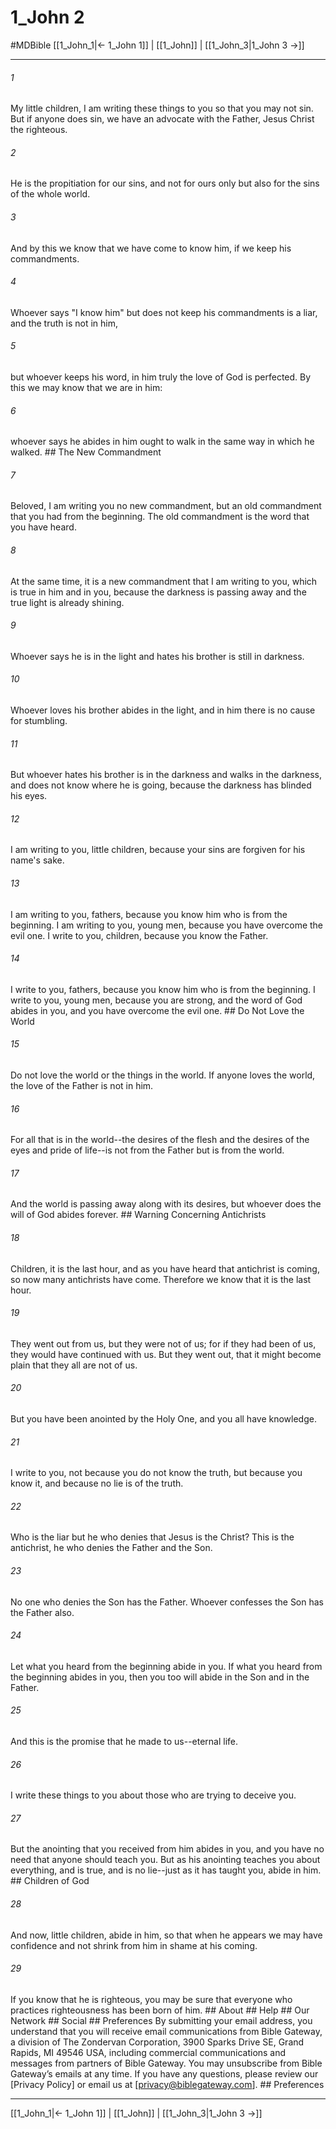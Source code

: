 # 1_John 2
#MDBible
[[1_John_1|← 1_John 1]] | [[1_John]] | [[1_John_3|1_John 3 →]]

***






###### 1 


My little children, I am writing these things to you so that you may not sin. But if anyone does sin, we have an advocate with the Father, Jesus Christ the righteous. 





###### 2 


He is the propitiation for our sins, and not for ours only but also for the sins of the whole world. 





###### 3 


And by this we know that we have come to know him, if we keep his commandments. 





###### 4 


Whoever says "I know him" but does not keep his commandments is a liar, and the truth is not in him, 





###### 5 


but whoever keeps his word, in him truly the love of God is perfected. By this we may know that we are in him: 





###### 6 


whoever says he abides in him ought to walk in the same way in which he walked. ## The New Commandment 





###### 7 


Beloved, I am writing you no new commandment, but an old commandment that you had from the beginning. The old commandment is the word that you have heard. 





###### 8 


At the same time, it is a new commandment that I am writing to you, which is true in him and in you, because the darkness is passing away and the true light is already shining. 





###### 9 


Whoever says he is in the light and hates his brother is still in darkness. 





###### 10 


Whoever loves his brother abides in the light, and in him there is no cause for stumbling. 





###### 11 


But whoever hates his brother is in the darkness and walks in the darkness, and does not know where he is going, because the darkness has blinded his eyes. 





###### 12 


I am writing to you, little children, because your sins are forgiven for his name's sake. 





###### 13 


I am writing to you, fathers, because you know him who is from the beginning. I am writing to you, young men, because you have overcome the evil one. I write to you, children, because you know the Father. 





###### 14 


I write to you, fathers, because you know him who is from the beginning. I write to you, young men, because you are strong, and the word of God abides in you, and you have overcome the evil one. ## Do Not Love the World 





###### 15 


Do not love the world or the things in the world. If anyone loves the world, the love of the Father is not in him. 





###### 16 


For all that is in the world--the desires of the flesh and the desires of the eyes and pride of life--is not from the Father but is from the world. 





###### 17 


And the world is passing away along with its desires, but whoever does the will of God abides forever. ## Warning Concerning Antichrists 





###### 18 


Children, it is the last hour, and as you have heard that antichrist is coming, so now many antichrists have come. Therefore we know that it is the last hour. 





###### 19 


They went out from us, but they were not of us; for if they had been of us, they would have continued with us. But they went out, that it might become plain that they all are not of us. 





###### 20 


But you have been anointed by the Holy One, and you all have knowledge. 





###### 21 


I write to you, not because you do not know the truth, but because you know it, and because no lie is of the truth. 





###### 22 


Who is the liar but he who denies that Jesus is the Christ? This is the antichrist, he who denies the Father and the Son. 





###### 23 


No one who denies the Son has the Father. Whoever confesses the Son has the Father also. 





###### 24 


Let what you heard from the beginning abide in you. If what you heard from the beginning abides in you, then you too will abide in the Son and in the Father. 





###### 25 


And this is the promise that he made to us--eternal life. 





###### 26 


I write these things to you about those who are trying to deceive you. 





###### 27 


But the anointing that you received from him abides in you, and you have no need that anyone should teach you. But as his anointing teaches you about everything, and is true, and is no lie--just as it has taught you, abide in him. ## Children of God 





###### 28 


And now, little children, abide in him, so that when he appears we may have confidence and not shrink from him in shame at his coming. 





###### 29 


If you know that he is righteous, you may be sure that everyone who practices righteousness has been born of him. ## About ## Help ## Our Network ## Social ## Preferences By submitting your email address, you understand that you will receive email communications from Bible Gateway, a division of The Zondervan Corporation, 3900 Sparks Drive SE, Grand Rapids, MI 49546 USA, including commercial communications and messages from partners of Bible Gateway. You may unsubscribe from Bible Gateway&rsquo;s emails at any time. If you have any questions, please review our [Privacy Policy] or email us at [privacy@biblegateway.com]. ## Preferences

***

[[1_John_1|← 1_John 1]] | [[1_John]] | [[1_John_3|1_John 3 →]]
